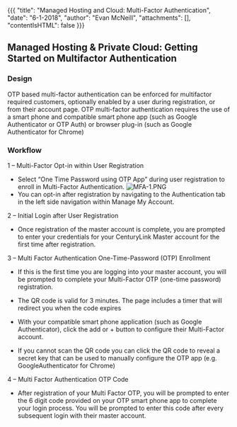 {{{ "title": "Managed Hosting and Cloud: Multi-Factor Authentication", "date": "6-1-2018", "author": "Evan McNeill", "attachments": [], "contentIsHTML": false }}}

## Managed Hosting & Private Cloud: Getting Started on Multifactor Authentication
### Design
OTP based multi-factor authentication can be enforced for multifactor required customers, optionally enabled by a user during registration, or from their account page.
OTP multi-factor authentication requires the use of a smart phone and compatible smart phone app (such as Google Authenticator or OTP Auth) or browser plug-in (such as Google Authenticator for Chrome)
### Workflow
1 – Multi-Factor Opt-in within User Registration
*	Select “One Time Password using OTP App” during user registration to enroll in Multi-Factor Authentication.
 ![MFA-1.PNG](../../images/MFA-1.png)
* You can opt-in after registration by navigating to the Authentication tab in the left side navigation within Manage My Account.

2 – Initial Login after User Registration
* Once registration of the master account is complete, you are prompted to enter your credentials for your CenturyLink Master account for the first time after registration.  

3 – Multi Factor Authentication One-Time-Password (OTP) Enrollment
* If this is the first time you are logging into your master account, you will be prompted to complete your Multi-Factor OTP (one-time password) registration.  
  
* The QR code is valid for 3 minutes. The page includes a timer that will redirect you when the code expires
* With your compatible smart phone application (such as Google Authenticator), click the add or + button to configure their Multi-Factor account.
 
* If you cannot scan the QR code you can click the QR code to reveal a secret key that can be used to manually configure the OTP app (e.g. GoogleAuthenticator for Chrome) 
  
4 – Multi Factor Authentication OTP Code
* After registration of your Multi Factor OTP, you will be prompted to enter the 6 digit code provided on your OTP smart phone app to complete your login process.  You will be prompted to enter this code after every subsequent login with their master account.
 
 

